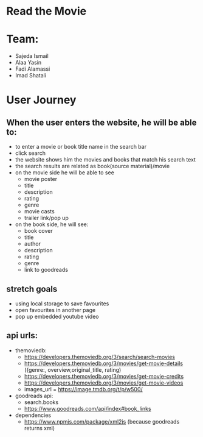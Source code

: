 # Read the Movie

# Team:
 - Sajeda Ismail
 - Alaa Yasin
 - Fadi Alamassi
 - Imad Shatali

# User Journey
## When the user enters the website, he will be able to:
- to enter a movie or book title name in the search bar
- click search 
- the website shows him the movies and books that match his search text
- the search results are related as book(source material)/movie
- on the movie side he will be able to see
    * movie poster
    * title
    * description
    * rating
    * genre
    * movie casts
    * trailer link/pop up
- on the book side, he will see:
    * book cover
    * title
    * author
    * description
    * rating
    * genre
    * link to goodreads

## stretch goals
- using local storage to save favourites
- open favourites in another page
- pop up embedded youtube video

## api urls:
- themoviedb:
    * https://developers.themoviedb.org/3/search/search-movies
    * https://developers.themoviedb.org/3/movies/get-movie-details ({genre:, overview,original_title, rating)
    * https://developers.themoviedb.org/3/movies/get-movie-credits
    * https://developers.themoviedb.org/3/movies/get-movie-videos
    * images_url = https://image.tmdb.org/t/p/w500/
- goodreads api:
    * search.books
    * https://www.goodreads.com/api/index#book_links
- dependencies
    * https://www.npmjs.com/package/xml2js (because goodreads returns xml)